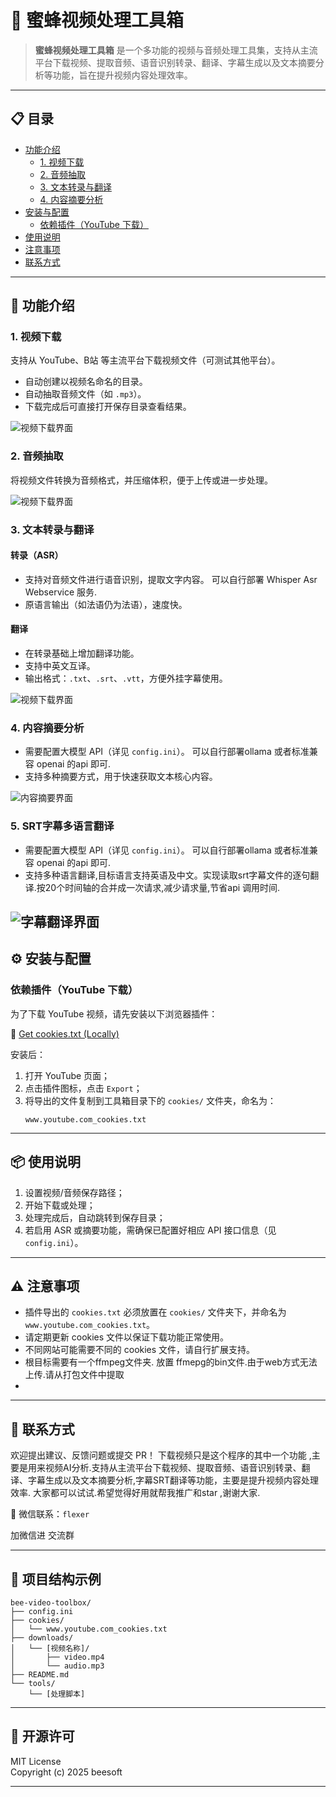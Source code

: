 # 🐝 蜜蜂视频处理工具箱

> **蜜蜂视频处理工具箱** 是一个多功能的视频与音频处理工具集，支持从主流平台下载视频、提取音频、语音识别转录、翻译、字幕生成以及文本摘要分析等功能，旨在提升视频内容处理效率。

---

## 📋 目录

- [功能介绍](#功能介绍)
  - [1. 视频下载](#1-视频下载)
  - [2. 音频抽取](#2-音频抽取)
  - [3. 文本转录与翻译](#3-文本转录与翻译)
  - [4. 内容摘要分析](#4-内容摘要分析)
- [安装与配置](#安装与配置)
  - [依赖插件（YouTube 下载）](#依赖插件youtube-下载)
- [使用说明](#使用说明)
- [注意事项](#注意事项)
- [联系方式](#联系方式)

---

## 🧰 功能介绍

### 1. 视频下载
支持从 YouTube、B站 等主流平台下载视频文件（可测试其他平台）。  
- 自动创建以视频名命名的目录。
- 自动抽取音频文件（如 `.mp3`）。
- 下载完成后可直接打开保存目录查看结果。

![视频下载界面](1.png)

### 2. 音频抽取
将视频文件转换为音频格式，并压缩体积，便于上传或进一步处理。

![视频下载界面](2.png)

### 3. 文本转录与翻译

#### 转录（ASR）
- 支持对音频文件进行语音识别，提取文字内容。 可以自行部署 Whisper Asr Webservice 服务.
- 原语言输出（如法语仍为法语），速度快。

#### 翻译
- 在转录基础上增加翻译功能。
- 支持中英文互译。
- 输出格式：`.txt`、`.srt`、`.vtt`，方便外挂字幕使用。

![视频下载界面](3.png)

### 4. 内容摘要分析
- 需要配置大模型 API（详见 `config.ini`）。 可以自行部署ollama 或者标准兼容 openai 的api 即可.
- 支持多种摘要方式，用于快速获取文本核心内容。

![内容摘要界面](4.png)

### 5. SRT字幕多语言翻译
- 需要配置大模型 API（详见 `config.ini`）。 可以自行部署ollama 或者标准兼容 openai 的api 即可.
- 支持多种语言翻译,目标语言支持英语及中文。实现读取srt字幕文件的逐句翻译.按20个时间轴的合并成一次请求,减少请求量,节省api 调用时间.

![字幕翻译界面](5.png)
---


## ⚙️ 安装与配置

### 依赖插件（YouTube 下载）

为了下载 YouTube 视频，请先安装以下浏览器插件：

🔗 [Get cookies.txt (Locally)](https://chromewebstore.google.com/detail/get-cookiestxt-locally/cclelndahbckbenkjhflpdbgdldlbecc)

安装后：
1. 打开 YouTube 页面；
2. 点击插件图标，点击 `Export`；
3. 将导出的文件复制到工具箱目录下的 `cookies/` 文件夹，命名为：
   ```
   www.youtube.com_cookies.txt
   ```

---

## 📦 使用说明

1. 设置视频/音频保存路径；
2. 开始下载或处理；
3. 处理完成后，自动跳转到保存目录；
4. 若启用 ASR 或摘要功能，需确保已配置好相应 API 接口信息（见 `config.ini`）。

---

## ⚠️ 注意事项

- 插件导出的 `cookies.txt` 必须放置在 `cookies/` 文件夹下，并命名为 `www.youtube.com_cookies.txt`。
- 请定期更新 cookies 文件以保证下载功能正常使用。
- 不同网站可能需要不同的 cookies 文件，请自行扩展支持。
- 根目标需要有一个ffmpeg文件夹. 放置 ffmepg的bin文件.由于web方式无法上传.请从打包文件中提取
- 
---

## 🤝 联系方式

欢迎提出建议、反馈问题或提交 PR！
下载视频只是这个程序的其中一个功能 ,主要是用来视频AI分析.支持从主流平台下载视频、提取音频、语音识别转录、翻译、字幕生成以及文本摘要分析,字幕SRT翻译等功能，主要是提升视频内容处理效率.
大家都可以试试.希望觉得好用就帮我推广和star ,谢谢大家.

📧 微信联系：`flexer`

加微信进 交流群

---

## 📂 项目结构示例

```
bee-video-toolbox/
├── config.ini
├── cookies/
│   └── www.youtube.com_cookies.txt
├── downloads/
│   └── [视频名称]/
│       ├── video.mp4
│       └── audio.mp3
├── README.md
└── tools/
    └── [处理脚本]
```

---

## 📜 开源许可

MIT License  
Copyright (c) 2025 beesoft

---

